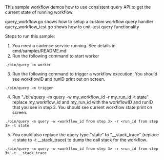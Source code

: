 This sample workflow demos how to use consistent query API to get the current state of running workflow.

query_workflow.go shows how to setup a custom workflow query handler
query_workflow_test.go shows how to unit-test query functionality

Steps to run this sample:
1) You need a cadence service running. See details in cmd/samples/README.md
2) Run the following command to start worker
```
./bin/query -m worker
```
3) Run the following command to trigger a workflow execution. You should see workflowID and runID print out on screen.
```
./bin/query -m trigger
```
4) Run "./bin/query -m query -w my_workflow_id -r my_run_id -t state" replace my_workflow_id and my_run_id with the workflowID and runID that you see in step 3. You should see current workflow state print on screen.
```
./bin/query -m query -w <workflow_id from step 3> -r <run_id from step 3> -t state
```
5) You could also replace the query type "state" to "__stack_trace" (replace -t state to -t __stack_trace) to dump the call stack for the workflow.
```
./bin/query -m query -w <workflow_id from step 3> -r <run_id from step 3> -t __stack_trace
```
